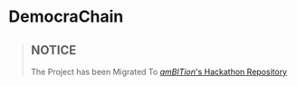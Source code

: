 # DemocraChain

>## NOTICE
>The Project has been Migrated To [*amBITion*'s Hackathon Repository](https://github.com/amBITion-24/block_all_defeat)
